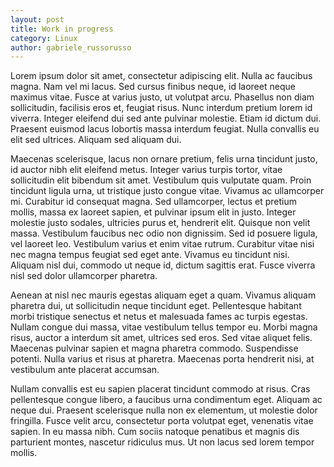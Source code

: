 ```yaml
---
layout: post
title: Work in progress
category: Linux
author: gabriele_russorusso
---
```




Lorem ipsum dolor sit amet, consectetur adipiscing elit. Nulla ac faucibus magna. Nam vel mi lacus. Sed cursus finibus neque, id laoreet neque maximus vitae. Fusce at varius justo, ut volutpat arcu. Phasellus non diam sollicitudin, facilisis eros et, feugiat risus. Nunc interdum pretium lorem id viverra. Integer eleifend dui sed ante pulvinar molestie. Etiam id dictum dui. Praesent euismod lacus lobortis massa interdum feugiat. Nulla convallis eu elit sed ultrices. Aliquam sed aliquam dui.

Maecenas scelerisque, lacus non ornare pretium, felis urna tincidunt justo, id auctor nibh elit eleifend metus. Integer varius turpis tortor, vitae sollicitudin elit bibendum sit amet. Vestibulum quis vulputate quam. Proin tincidunt ligula urna, ut tristique justo congue vitae. Vivamus ac ullamcorper mi. Curabitur id consequat magna. Sed ullamcorper, lectus et pretium mollis, massa ex laoreet sapien, et pulvinar ipsum elit in justo. Integer molestie justo sodales, ultricies purus et, hendrerit elit. Quisque non velit massa. Vestibulum faucibus nec odio non dignissim. Sed id posuere ligula, vel laoreet leo. Vestibulum varius et enim vitae rutrum. Curabitur vitae nisi nec magna tempus feugiat sed eget ante. Vivamus eu tincidunt nisi. Aliquam nisl dui, commodo ut neque id, dictum sagittis erat. Fusce viverra nisl sed dolor ullamcorper pharetra.

Aenean at nisl nec mauris egestas aliquam eget a quam. Vivamus aliquam pharetra dui, ut sollicitudin neque tincidunt eget. Pellentesque habitant morbi tristique senectus et netus et malesuada fames ac turpis egestas. Nullam congue dui massa, vitae vestibulum tellus tempor eu. Morbi magna risus, auctor a interdum sit amet, ultrices sed eros. Sed vitae aliquet felis. Maecenas pulvinar sapien et magna pharetra commodo. Suspendisse potenti. Nulla varius et risus at pharetra. Maecenas porta hendrerit nisi, at vestibulum ante placerat accumsan.

Nullam convallis est eu sapien placerat tincidunt commodo at risus. Cras pellentesque congue libero, a faucibus urna condimentum eget. Aliquam ac neque dui. Praesent scelerisque nulla non ex elementum, ut molestie dolor fringilla. Fusce velit arcu, consectetur porta volutpat eget, venenatis vitae sapien. In eu massa nibh. Cum sociis natoque penatibus et magnis dis parturient montes, nascetur ridiculus mus. Ut non lacus sed lorem tempor mollis. 
